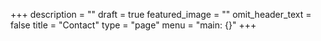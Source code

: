 +++
description = ""
draft = true
featured_image = ""
omit_header_text = false
title = "Contact"
type = "page"
menu = "main: {}"
+++
